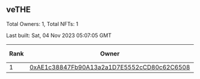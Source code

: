 ## veTHE

Total Owners: 1, Total NFTs: 1

Last built: Sat, 04 Nov 2023 05:07:05 GMT

| Rank | Owner | Voting Power | Influence | NFTs Id |
| --- | --- | --- | --- | --- |
  | 1 | [0xAE1c38847Fb90A13a2a1D7E5552cCD80c62C6508](https://debank.com/profile/0xAE1c38847Fb90A13a2a1D7E5552cCD80c62C6508?chain=bsc) | 2,665,887.618 | 3.23092% | 1 |